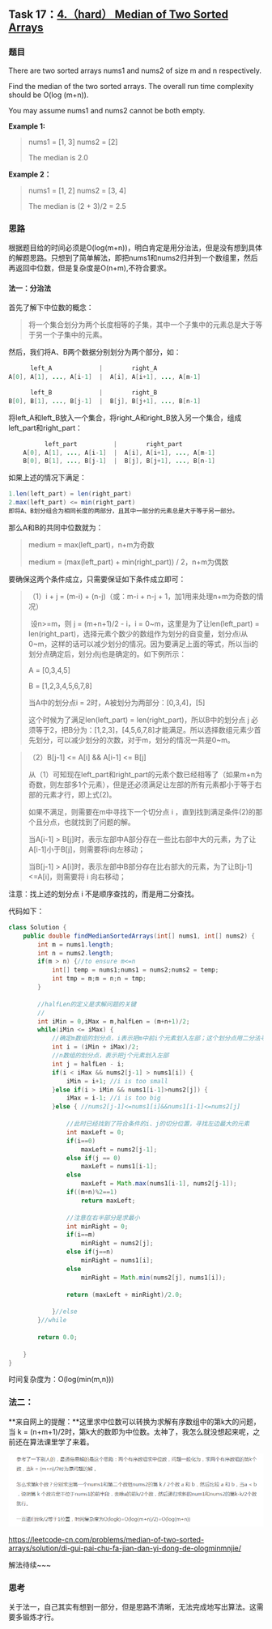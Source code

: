 ## Task 17：[4.（hard） Median of Two Sorted Arrays](https://leetcode-cn.com/problems/median-of-two-sorted-arrays/)

### 题目

There are two sorted arrays nums1 and nums2 of size m and n respectively.

Find the median of the two sorted arrays. The overall run time complexity should be O(log (m+n)).

You may assume nums1 and nums2 cannot be both empty.

**Example 1:**

> nums1 = [1, 3]
> nums2 = [2]
>
> The median is 2.0

**Example 2：**

> nums1 = [1, 2]
> nums2 = [3, 4]
>
> The median is (2 + 3)/2 = 2.5

### 思路

根据题目给的时间必须是O(log(m+n))，明白肯定是用分治法，但是没有想到具体的解题思路。只想到了简单解法，即把nums1和nums2归并到一个数组里，然后再返回中位数，但是复杂度是O(n+m),不符合要求。

#### 法一：分治法

首先了解下中位数的概念：

> 将一个集合划分为两个长度相等的子集，其中一个子集中的元素总是大于等于另一个子集中的元素。

然后，我们将A、B两个数据分别划分为两个部分，如：

```java
      left_A             |        right_A
A[0], A[1], ..., A[i-1]  |  A[i], A[i+1], ..., A[m-1]
```

```java
      left_B             |        right_B
B[0], B[1], ..., B[j-1]  |  B[j], B[j+1], ..., B[n-1]
```

将left_A和left_B放入一个集合，将right_A和right_B放入另一个集合，组成left_part和right_part：

```java
		  left_part          |        right_part
    A[0], A[1], ..., A[i-1]  |  A[i], A[i+1], ..., A[m-1]
    B[0], B[1], ..., B[j-1]  |  B[j], B[j+1], ..., B[n-1]
```

如果上述的情况下满足：

```java
1.len(left_part) = len(right_part)
2.max(left_part) <= min(right_part)
即将A、B划分组合为相同长度的两部分，且其中一部分的元素总是大于等于另一部分。
```

那么A和B的共同中位数就为：

> medium = max(left_part)，n+m为奇数
>
> medium = (max(left_part) + min(right_part)) / 2，n+m为偶数

要确保这两个条件成立，只需要保证如下条件成立即可：

> （1）i + j = (m-i) + (n-j)（或：m-i + n-j + 1，加1用来处理n+m为奇数的情况）
>
> ​		设n>=m，则 j = (m+n+1)/2 - i，i = 0~m，这里是为了让len(left_part) = len(right_part)，选择元素个数少的数组作为划分的自变量，划分点i从0~m，这样的话可以减少划分的情况。因为要满足上面的等式，所以当i的划分点确定后，划分点j也是确定的。如下例所示：
>
> A = [0,3,4,5]
>
> B = [1,2,3,4,5,6,7,8]
>
> 当A中的划分点i = 2时，A被划分为两部分：[0,3,4]，[5]
>
> 这个时候为了满足len(left_part) = len(right_part)，所以B中的划分点 j 必须等于2，把B分为：[1,2,3]，[4,5,6,7,8]才能满足。所以选择数组元素少首先划分，可以减少划分的次数，对于m，划分的情况一共是0~m。

> （2）B[j-1] <= A[i] && A[i-1] <= B[j]
>
> 从（1）可知现在left_part和right_part的元素个数已经相等了（如果m+n为奇数，则左部多1个元素），但是还必须满足让左部的所有元素都小于等于右部的元素才行，即上式(2)。
>
> 如果不满足，则需要在m中寻找下一个切分点 i ，直到找到满足条件(2)的那个且分点，也就找到了问题的解。
>
> 当A[i-1] > B[j]时，表示左部中A部分存在一些比右部中大的元素，为了让A[i-1]小于B[j]，则需要将i向左移动；
>
> 当B[j-1] > A[i]时，表示左部中B部分存在比右部大的元素，为了让B[j-1]<=A[i]，则需要将 i 向右移动；

注意：找上述的划分点 i 不是顺序查找的，而是用二分查找。

代码如下：

```java
class Solution {
    public double findMedianSortedArrays(int[] nums1, int[] nums2) {
        int m = nums1.length;
		int n = nums2.length;
		if(m > n) {//to ensure m<=n
			int[] temp = nums1;nums1 = nums2;nums2 = temp;
			int tmp = m;m = n;n = tmp;
		}
		
		//halfLen的定义是求解问题的关键
        //
		int iMin = 0,iMax = m,halfLen = (m+n+1)/2;
		while(iMin <= iMax) {
			//确定m数组的划分点，i表示把m中前i个元素划入左部；这个划分点用二分法寻找
			int i = (iMin + iMax)/2;
			//n数组的划分点，表示把j个元素划入左部
			int j = halfLen - i;
			if(i < iMax && nums2[j-1] > nums1[i]) {
				iMin = i+1; //i is too small
			}else if(i > iMin && nums1[i-1]>nums2[j]) {
				iMax = i-1; //i is too big
			}else { //nums2[j-1]<=nums1[i]&&nums1[i-1]<=nums2[j]
				
                //此时已经找到了符合条件的i、j的切分位置，寻找左边最大的元素
                int maxLeft = 0;
				if(i==0)
					maxLeft = nums2[j-1];
				else if(j == 0)
					maxLeft = nums1[i-1];
				else
					maxLeft = Math.max(nums1[i-1], nums2[j-1]);
                if((m+n)%2==1)
                    return maxLeft;
				
				//注意在右半部分是求最小
				int minRight = 0;
				if(i==m)
					minRight = nums2[j];
				else if(j==n)
					minRight = nums1[i];
				else 
					minRight = Math.min(nums2[j], nums1[i]);
				
				return (maxLeft + minRight)/2.0;
				
			}//else
		}//while
		
		return 0.0;	
        
    }
}
```

时间复杂度为：O(log(min(m,n)))

### 法二：

**来自网上的提醒：**这里求中位数可以转换为求解有序数组中的第k大的问题，当 k = (n+m+1)/2时，第k大的数即为中位数。太神了，我怎么就没想起来呢，之前还在算法课里学了来着。

![](images/task17.png)

https://leetcode-cn.com/problems/median-of-two-sorted-arrays/solution/di-gui-pai-chu-fa-jian-dan-yi-dong-de-ologminmnjie/

解法待续~~~

### 思考

关于法一，自己其实有想到一部分，但是思路不清晰，无法完成地写出算法。这需要多锻炼才行。